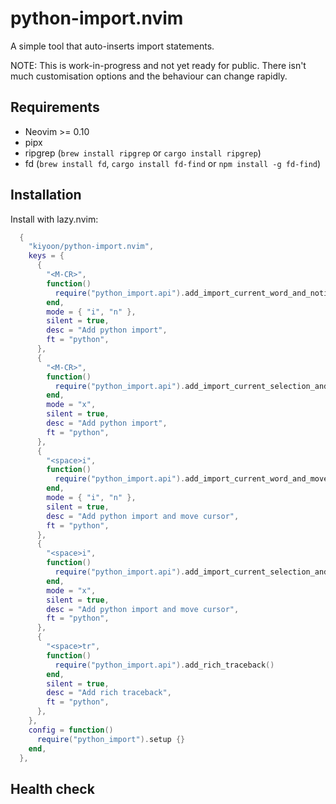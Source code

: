 # python-import.nvim

A simple tool that auto-inserts import statements.

NOTE: This is work-in-progress and not yet ready for public. There isn't much customisation options and the behaviour can change rapidly.

## Requirements

- Neovim >= 0.10
- pipx
- ripgrep (`brew install ripgrep` or `cargo install ripgrep`)
- fd (`brew install fd`, `cargo install fd-find` or `npm install -g fd-find`)

## Installation

Install with lazy.nvim:

```lua
  {
    "kiyoon/python-import.nvim",
    keys = {
      {
        "<M-CR>",
        function()
          require("python_import.api").add_import_current_word_and_notify()
        end,
        mode = { "i", "n" },
        silent = true,
        desc = "Add python import",
        ft = "python",
      },
      {
        "<M-CR>",
        function()
          require("python_import.api").add_import_current_selection_and_notify()
        end,
        mode = "x",
        silent = true,
        desc = "Add python import",
        ft = "python",
      },
      {
        "<space>i",
        function()
          require("python_import.api").add_import_current_word_and_move_cursor()
        end,
        mode = { "i", "n" },
        silent = true,
        desc = "Add python import and move cursor",
        ft = "python",
      },
      {
        "<space>i",
        function()
          require("python_import.api").add_import_current_selection_and_move_cursor()
        end,
        mode = "x",
        silent = true,
        desc = "Add python import and move cursor",
        ft = "python",
      },
      {
        "<space>tr",
        function()
          require("python_import.api").add_rich_traceback()
        end,
        silent = true,
        desc = "Add rich traceback",
        ft = "python",
      },
    },
    config = function()
      require("python_import").setup {}
    end,
  },
```

## Health check


